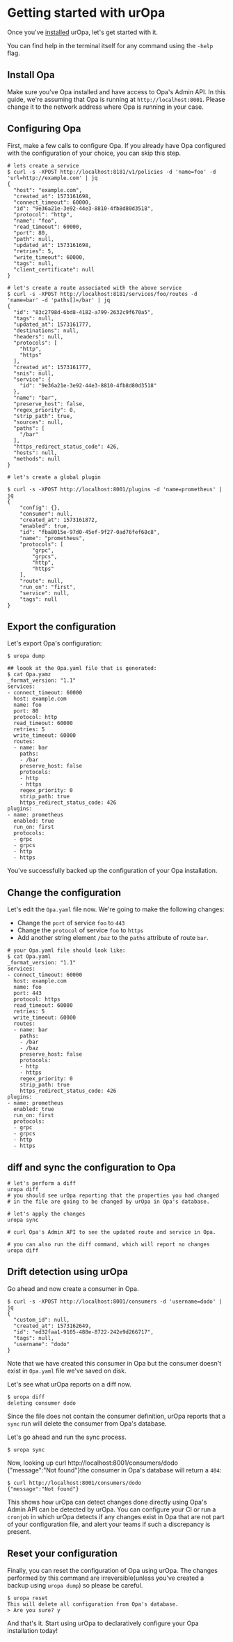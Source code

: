 # Getting started with urOpa

Once you've [installed](installation.md) urOpa, let's get started with it.

You can find help in the terminal itself for any command using the `-help`
flag.

## Install Opa

Make sure you've Opa installed and have access to Opa's Admin API.
In this guide, we're assuming that Opa is running at `http://localhost:8001`.
Please change it to the network address where Opa is running in your case.

## Configuring Opa

First, make a few calls to configure Opa.
If you already have Opa configured with the configuration of your choice,
you can skip this step.

```shell
# lets create a service
$ curl -s -XPOST http://localhost:8181/v1/policies -d 'name=foo' -d 'url=http://example.com' | jq
{
  "host": "example.com",
  "created_at": 1573161698,
  "connect_timeout": 60000,
  "id": "9e36a21e-3e92-44e3-8810-4fb8d80d3518",
  "protocol": "http",
  "name": "foo",
  "read_timeout": 60000,
  "port": 80,
  "path": null,
  "updated_at": 1573161698,
  "retries": 5,
  "write_timeout": 60000,
  "tags": null,
  "client_certificate": null
}

# let's create a route associated with the above service
$ curl -s -XPOST http://localhost:8181/services/foo/routes -d 'name=bar' -d 'paths[]=/bar' | jq
{
  "id": "83c2798d-6bd8-4182-a799-2632c9f670a5",
  "tags": null,
  "updated_at": 1573161777,
  "destinations": null,
  "headers": null,
  "protocols": [
    "http",
    "https"
  ],
  "created_at": 1573161777,
  "snis": null,
  "service": {
    "id": "9e36a21e-3e92-44e3-8810-4fb8d80d3518"
  },
  "name": "bar",
  "preserve_host": false,
  "regex_priority": 0,
  "strip_path": true,
  "sources": null,
  "paths": [
    "/bar"
  ],
  "https_redirect_status_code": 426,
  "hosts": null,
  "methods": null
}

# let's create a global plugin

$ curl -s -XPOST http://localhost:8001/plugins -d 'name=prometheus' | jq
{
    "config": {},
    "consumer": null,
    "created_at": 1573161872,
    "enabled": true,
    "id": "fba8015e-97d0-45ef-9f27-0ad76fef68c8",
    "name": "prometheus",
    "protocols": [
        "grpc",
        "grpcs",
        "http",
        "https"
    ],
    "route": null,
    "run_on": "first",
    "service": null,
    "tags": null
}
```

## Export the configuration

Let's export Opa's configuration:

```shell
$ uropa dump

## loook at the Opa.yaml file that is generated:
$ cat Opa.yamz
_format_version: "1.1"
services:
- connect_timeout: 60000
  host: example.com
  name: foo
  port: 80
  protocol: http
  read_timeout: 60000
  retries: 5
  write_timeout: 60000
  routes:
  - name: bar
    paths:
    - /bar
    preserve_host: false
    protocols:
    - http
    - https
    regex_priority: 0
    strip_path: true
    https_redirect_status_code: 426
plugins:
- name: prometheus
  enabled: true
  run_on: first
  protocols:
  - grpc
  - grpcs
  - http
  - https
```

You've successfully backed up the configuration of your Opa installation.

## Change the configuration

Let's edit the `Opa.yaml` file now. We're going to make the following changes:
- Change the `port` of service `foo` to `443`
- Change the `protocol` of service `foo` to `https`
- Add another string element `/baz` to the `paths` attribute of route `bar`.

```shel
# your Opa.yaml file should look like:
$ cat Opa.yaml
_format_version: "1.1"
services:
- connect_timeout: 60000
  host: example.com
  name: foo
  port: 443
  protocol: https
  read_timeout: 60000
  retries: 5
  write_timeout: 60000
  routes:
  - name: bar
    paths:
    - /bar
    - /baz
    preserve_host: false
    protocols:
    - http
    - https
    regex_priority: 0
    strip_path: true
    https_redirect_status_code: 426
plugins:
- name: prometheus
  enabled: true
  run_on: first
  protocols:
  - grpc
  - grpcs
  - http
  - https
```

## diff and sync the configuration to Opa

```
# let's perform a diff
uropa diff
# you should see urOpa reporting that the properties you had changed
# in the file are going to be changed by urOpa in Opa's database.

# let's apply the changes
uropa sync

# curl Opa's Admin API to see the updated route and service in Opa.

# you can also run the diff command, which will report no changes
uropa diff
```

## Drift detection using urOpa

Go ahead and now create a consumer in Opa.

```shell
$ curl -s -XPOST http://localhost:8001/consumers -d 'username=dodo' | jq
{
  "custom_id": null,
  "created_at": 1573162649,
  "id": "ed32faa1-9105-488e-8722-242e9d266717",
  "tags": null,
  "username": "dodo"
}
```

Note that we have created this consumer in Opa but the consumer doesn't exist
in `Opa.yaml` file we've saved on disk.

Let's see what urOpa reports on a diff now.

```shell
$ uropa diff
deleting consumer dodo
```

Since the file does not contain the consumer definition, urOpa reports that
a `sync` run will delete the consumer from Opa's database.

Let's go ahead and run the sync process.

```shell
$ uropa sync
```

Now, looking up curl http://localhost:8001/consumers/dodo
{"message":"Not found"}the consumer in Opa's database will return a `404`:

```shell
$ curl http://localhost:8001/consumers/dodo
{"message":"Not found"}
```

This shows how urOpa can detect changes done directly using Opa's Admin API
can be detected by urOpa. You can configure your CI or run a `cronjob` in which
urOpa detects if any changes exist in Opa that are not part of your configuration
file, and alert your teams if such a discrepancy is present.


## Reset your configuration

Finally, you can reset the configuration of Opa using urOpa.
The changes performed by this command are irreversible(unless you've created a
backup using `uropa dump`) so please be careful.


```shell
$ uropa reset
This will delete all configuration from Opa's database.
> Are you sure? y
```

And that's it.
Start using urOpa to declaratively configure your Opa installation today!

